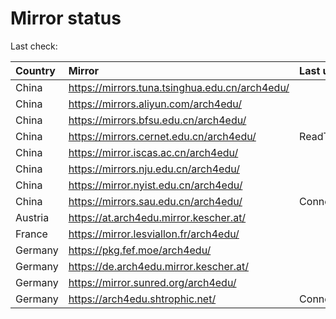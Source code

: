 <script src="./time.js"></script>
# Mirror status
Last check: <script type="text/javascript">localize(1751315244.792773);</script>

|Country|Mirror|Last update|
|:------|:-----|:----------|
|China|https://mirrors.tuna.tsinghua.edu.cn/arch4edu/|<script type="text/javascript">localize(1751309212);</script>|
|China|https://mirrors.aliyun.com/arch4edu/|<script type="text/javascript">localize(1751266314);</script>|
|China|https://mirrors.bfsu.edu.cn/arch4edu/|<script type="text/javascript">localize(1751266314);</script>|
|China|https://mirrors.cernet.edu.cn/arch4edu/|ReadTimeout|
|China|https://mirror.iscas.ac.cn/arch4edu/|<script type="text/javascript">localize(1750574662);</script>|
|China|https://mirrors.nju.edu.cn/arch4edu/|<script type="text/javascript">localize(1751136388);</script>|
|China|https://mirror.nyist.edu.cn/arch4edu/|<script type="text/javascript">localize(1751266314);</script>|
|China|https://mirrors.sau.edu.cn/arch4edu/|ConnectionError|
|Austria|https://at.arch4edu.mirror.kescher.at/|<script type="text/javascript">localize(1751266314);</script>|
|France|https://mirror.lesviallon.fr/arch4edu/|<script type="text/javascript">localize(1751309212);</script>|
|Germany|https://pkg.fef.moe/arch4edu/|<script type="text/javascript">localize(1751266314);</script>|
|Germany|https://de.arch4edu.mirror.kescher.at/|<script type="text/javascript">localize(1751266314);</script>|
|Germany|https://mirror.sunred.org/arch4edu/|<script type="text/javascript">localize(1751266314);</script>|
|Germany|https://arch4edu.shtrophic.net/|ConnectionError|

<script src="./tablefilter/tablefilter.js"></script>
<script src="./table.js"></script>